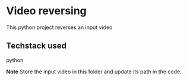 # Video reversing
This python project reverses an input video  

## Techstack used
python

**Note** Store the input video in this folder and update its path in the code.